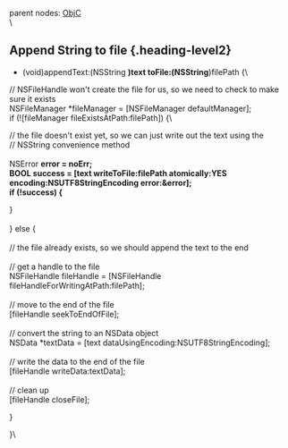 parent nodes: [ObjC](ObjC.html)\
\

Append String to file {.heading-level2}
---------------------

- (void)appendText:(NSString **)text toFile:(NSString**)filePath {\

// NSFileHandle won't create the file for us, so we need to check to
make sure it exists\
 NSFileManager \*fileManager = [NSFileManager defaultManager];\
 if (![fileManager fileExistsAtPath:filePath]) {\

// the file doesn't exist yet, so we can just write out the text using
the \
 // NSString convenience method\
 \
 NSError **error = noErr;\
 BOOL success = [text writeToFile:filePath atomically:YES
encoding:NSUTF8StringEncoding error:&error];\
 if (!success) {**

}\
 \
 } else {\
 \
 // the file already exists, so we should append the text to the end\
 \
 // get a handle to the file\
 NSFileHandle fileHandle = [NSFileHandle
fileHandleForWritingAtPath:filePath];\
 \
 // move to the end of the file\
 [fileHandle seekToEndOfFile];\
 \
 // convert the string to an NSData object\
 NSData \*textData = [text dataUsingEncoding:NSUTF8StringEncoding];\
 \
 // write the data to the end of the file\
 [fileHandle writeData:textData];\
 \
 // clean up\
 [fileHandle closeFile];

}

}\

